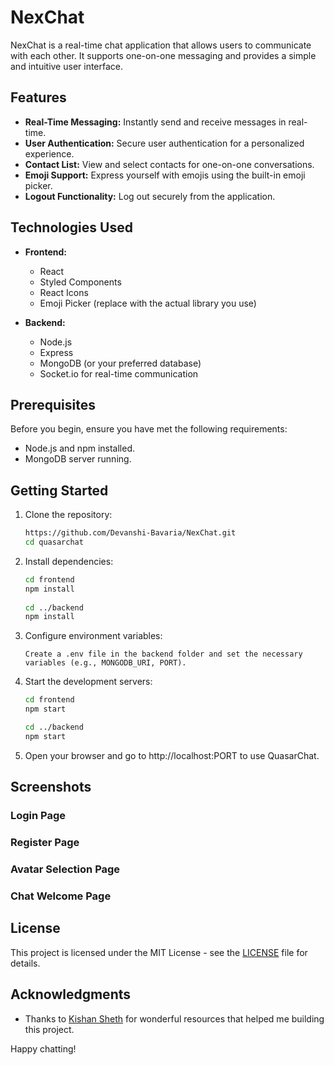 # NexChat

NexChat is a real-time chat application that allows users to communicate with each other. It supports one-on-one messaging and provides a simple and intuitive user interface.

## Features

- **Real-Time Messaging:** Instantly send and receive messages in real-time.
- **User Authentication:** Secure user authentication for a personalized experience.
- **Contact List:** View and select contacts for one-on-one conversations.
- **Emoji Support:** Express yourself with emojis using the built-in emoji picker.
- **Logout Functionality:** Log out securely from the application.

## Technologies Used

- **Frontend:**
  - React
  - Styled Components
  - React Icons
  - Emoji Picker (replace with the actual library you use)

- **Backend:**
  - Node.js
  - Express
  - MongoDB (or your preferred database)
  - Socket.io for real-time communication

## Prerequisites

Before you begin, ensure you have met the following requirements:

- Node.js and npm installed.
- MongoDB server running.

## Getting Started

1. Clone the repository:

   ```bash
   https://github.com/Devanshi-Bavaria/NexChat.git
   cd quasarchat

2. Install dependencies:

   ```bash
   cd frontend
   npm install
    
   cd ../backend
   npm install
   ```
3. Configure environment variables:

   ```Create a .env file in the backend folder and set the necessary variables (e.g., MONGODB_URI, PORT).```
4. Start the development servers:

    ```bash
    cd frontend
    npm start
    
    cd ../backend
    npm start
    ```

5. Open your browser and go to http://localhost:PORT to use QuasarChat.

## Screenshots

### Login Page


### Register Page



### Avatar Selection Page



### Chat Welcome Page



## License

This project is licensed under the MIT License - see the [LICENSE](LICENSE) file for details.

## Acknowledgments

- Thanks to [Kishan Sheth](https://github.com/koolkishan/) for wonderful resources that helped me building this project.



Happy chatting!
